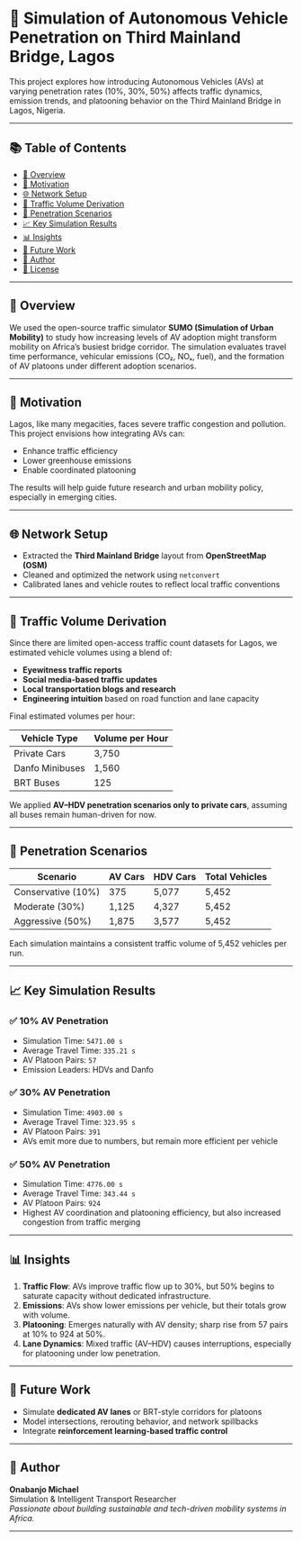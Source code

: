 # 🚗 Simulation of Autonomous Vehicle Penetration on Third Mainland Bridge, Lagos

This project explores how introducing Autonomous Vehicles (AVs) at varying penetration rates (10%, 30%, 50%) affects traffic dynamics, emission trends, and platooning behavior on the Third Mainland Bridge in Lagos, Nigeria.

---

## 📚 Table of Contents

- [📌 Overview](#-overview)
- [🧠 Motivation](#-motivation)
- [🌐 Network Setup](#-network-setup)
- [🔢 Traffic Volume Derivation](#-traffic-volume-derivation)
- [🚦 Penetration Scenarios](#-penetration-scenarios)
- [📈 Key Simulation Results](#-key-simulation-results)
- [📊 Insights](#-insights)
- [🚀 Future Work](#-future-work)
- [👤 Author](#-author)
- [📝 License](#-license)

---

## 📌 Overview

We used the open-source traffic simulator **SUMO (Simulation of Urban Mobility)** to study how increasing levels of AV adoption might transform mobility on Africa’s busiest bridge corridor. The simulation evaluates travel time performance, vehicular emissions (CO₂, NOₓ, fuel), and the formation of AV platoons under different adoption scenarios.

---

## 🧠 Motivation

Lagos, like many megacities, faces severe traffic congestion and pollution. This project envisions how integrating AVs can:

- Enhance traffic efficiency
- Lower greenhouse emissions
- Enable coordinated platooning

The results will help guide future research and urban mobility policy, especially in emerging cities.

---

## 🌐 Network Setup

- Extracted the **Third Mainland Bridge** layout from **OpenStreetMap (OSM)**
- Cleaned and optimized the network using `netconvert`
- Calibrated lanes and vehicle routes to reflect local traffic conventions

---

## 🔢 Traffic Volume Derivation

Since there are limited open-access traffic count datasets for Lagos, we estimated vehicle volumes using a blend of:

- **Eyewitness traffic reports**
- **Social media-based traffic updates**
- **Local transportation blogs and research**
- **Engineering intuition** based on road function and lane capacity

Final estimated volumes per hour:

| Vehicle Type     | Volume per Hour |
|------------------|-----------------|
| Private Cars     | 3,750           |
| Danfo Minibuses  | 1,560           |
| BRT Buses        | 125             |

We applied **AV–HDV penetration scenarios only to private cars**, assuming all buses remain human-driven for now.

---

## 🚦 Penetration Scenarios

| Scenario           | AV Cars | HDV Cars | Total Vehicles |
|--------------------|---------|----------|----------------|
| Conservative (10%) | 375     | 5,077    | 5,452          |
| Moderate (30%)     | 1,125   | 4,327    | 5,452          |
| Aggressive (50%)   | 1,875   | 3,577    | 5,452          |

Each simulation maintains a consistent traffic volume of 5,452 vehicles per run.

---

## 📈 Key Simulation Results

### ✅ 10% AV Penetration
- Simulation Time: `5471.00 s`
- Average Travel Time: `335.21 s`
- AV Platoon Pairs: `57`
- Emission Leaders: HDVs and Danfo

### ✅ 30% AV Penetration
- Simulation Time: `4903.00 s`
- Average Travel Time: `323.95 s`
- AV Platoon Pairs: `391`
- AVs emit more due to numbers, but remain more efficient per vehicle

### ✅ 50% AV Penetration
- Simulation Time: `4776.00 s`
- Average Travel Time: `343.44 s`
- AV Platoon Pairs: `924`
- Highest AV coordination and platooning efficiency, but also increased congestion from traffic merging

---

## 📊 Insights

1. **Traffic Flow**: AVs improve traffic flow up to 30%, but 50% begins to saturate capacity without dedicated infrastructure.
2. **Emissions**: AVs show lower emissions per vehicle, but their totals grow with volume.
3. **Platooning**: Emerges naturally with AV density; sharp rise from 57 pairs at 10% to 924 at 50%.
4. **Lane Dynamics**: Mixed traffic (AV–HDV) causes interruptions, especially for platooning under low penetration.

---

## 🚀 Future Work

- Simulate **dedicated AV lanes** or BRT-style corridors for platoons
- Model intersections, rerouting behavior, and network spillbacks
- Integrate **reinforcement learning-based traffic control**

---

## 👤 Author

**Onabanjo Michael**  
Simulation & Intelligent Transport Researcher  
_Passionate about building sustainable and tech-driven mobility systems in Africa._

---

